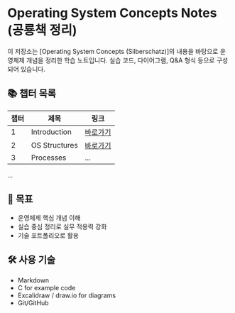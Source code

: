 # Operating System Concepts Notes (공룡책 정리)

이 저장소는 [Operating System Concepts (Silberschatz)]의 내용을 바탕으로 운영체제 개념을 정리한 학습 노트입니다. 실습 코드, 다이어그램, Q&A 형식 등으로 구성되어 있습니다.

## 📚 챕터 목록

| 챕터 | 제목          | 링크                                    |
| ---- | ------------- | --------------------------------------- |
| 1    | Introduction  | [바로가기](./01_Introduction/README.md) |
| 2    | OS Structures | [바로가기](./02_OS_Structure/README.md) |
| 3    | Processes     | ...                                     |

...

## 🎯 목표

- 운영체제 핵심 개념 이해
- 실습 중심 정리로 실무 적용력 강화
- 기술 포트폴리오로 활용

## 🛠 사용 기술

- Markdown
- C for example code
- Excalidraw / draw.io for diagrams
- Git/GitHub
